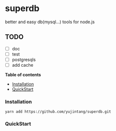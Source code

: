 # superdb
better and easy db(mysql...) tools for node.js

## TODO
- [ ] doc
- [ ] test
- [ ] postgresqls
- [ ] add cache 

__Table of contents__
- [Installation](###Installation)
- [QuickStart](###QuickStart)

### Installation
```
yarn add https://github.com/yujintang/superdb.git 
```
### QuickStart
```

```
